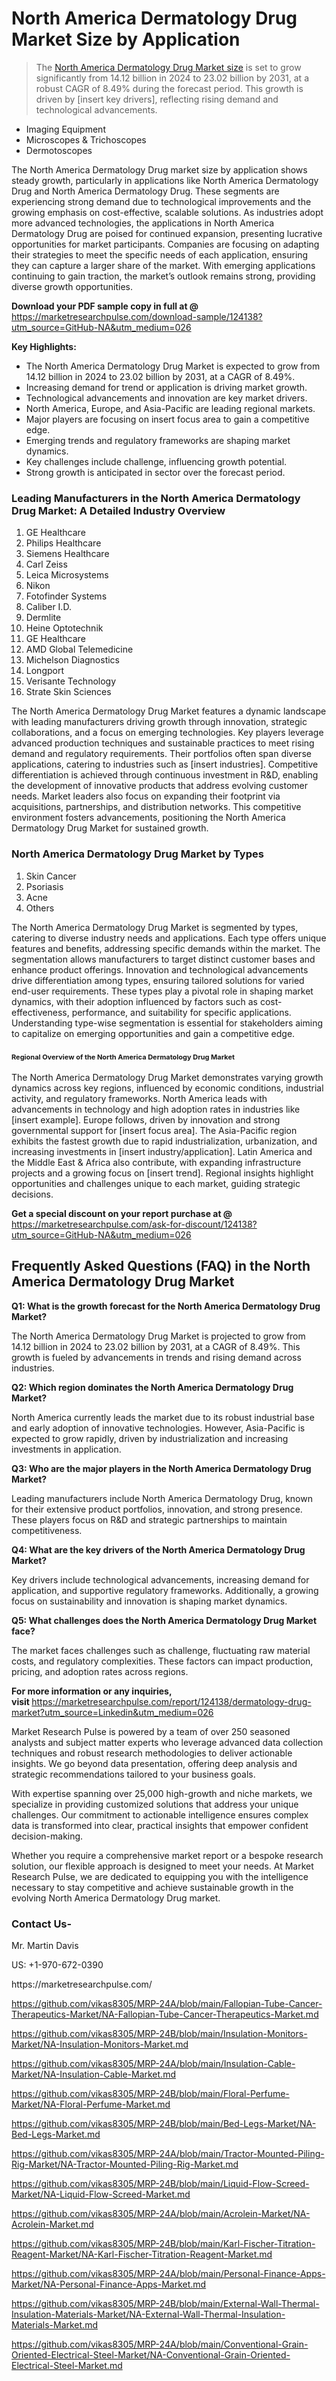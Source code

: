 <h1>North America Dermatology Drug Market&nbsp;Size by Application</h1><blockquote><p>The <a href="https://marketresearchpulse.com/download-sample/124138?utm_source=GitHub-NA&amp;utm_medium=026">North America Dermatology Drug Market size</a> is set to grow significantly from 14.12 billion in 2024 to 23.02 billion by 2031, at a robust CAGR of 8.49% during the forecast period. This growth is driven by [insert key drivers], reflecting rising demand and technological advancements.</p></blockquote><ul><li>Imaging Equipment<li> Microscopes & Trichoscopes<li> Dermotoscopes</li></ul><p>The North America Dermatology Drug market size by application shows steady growth, particularly in applications like North America Dermatology Drug and North America Dermatology Drug. These segments are experiencing strong demand due to technological improvements and the growing emphasis on cost-effective, scalable solutions. As industries adopt more advanced technologies, the applications in North America Dermatology Drug are poised for continued expansion, presenting lucrative opportunities for market participants. Companies are focusing on adapting their strategies to meet the specific needs of each application, ensuring they can capture a larger share of the market. With emerging applications continuing to gain traction, the market’s outlook remains strong, providing diverse growth opportunities.</p><p><strong>Download your PDF sample copy in full at @ </strong><a href="https://marketresearchpulse.com/download-sample/124138?utm_source=GitHub-NA&amp;utm_medium=026">https://marketresearchpulse.com/download-sample/124138?utm_source=GitHub-NA&amp;utm_medium=026</a></p><p><strong>Key Highlights: </strong></p><ul><li>The North America Dermatology Drug Market is expected to grow from 14.12 billion in 2024 to 23.02 billion by 2031, at a CAGR of 8.49%.</li><li>Increasing demand for trend or application is driving market growth.</li><li>Technological advancements and innovation are key market drivers.</li><li>North America, Europe, and Asia-Pacific are leading regional markets.</li><li>Major players are focusing on insert focus area to gain a competitive edge.</li><li>Emerging trends and regulatory frameworks are shaping market dynamics.</li><li>Key challenges include challenge, influencing growth potential.</li><li>Strong growth is anticipated in sector over the forecast period.</li></ul><h3>Leading Manufacturers in the North America Dermatology Drug Market: A Detailed Industry Overview</h3><ol><li>GE Healthcare</li><li>Philips Healthcare</li><li>Siemens Healthcare</li><li>Carl Zeiss</li><li>Leica Microsystems</li><li>Nikon</li><li>Fotofinder Systems</li><li>Caliber I.D.</li><li>Dermlite</li><li>Heine Optotechnik</li><li>GE Healthcare</li><li>AMD Global Telemedicine</li><li>Michelson Diagnostics</li><li>Longport</li><li>Verisante Technology</li><li>Strate Skin Sciences</li></ol><div class="flex max-w-full flex-col flex-grow"><div class="min-h-8 text-message flex w-full flex-col items-end gap-2 whitespace-normal break-words [.text-message+&amp;]:mt-5" dir="auto" data-message-author-role="assistant" data-message-id="fd8432e4-4910-450d-b182-61b7bfb0a01f" data-message-model-slug="gpt-4o"><div class="flex w-full flex-col gap-1 empty:hidden first:pt-[3px]"><div class="markdown prose w-full break-words dark:prose-invert light"><p>The North America Dermatology Drug Market features a dynamic landscape with leading manufacturers driving growth through innovation, strategic collaborations, and a focus on emerging technologies. Key players leverage advanced production techniques and sustainable practices to meet rising demand and regulatory requirements. Their portfolios often span diverse applications, catering to industries such as [insert industries]. Competitive differentiation is achieved through continuous investment in R&amp;D, enabling the development of innovative products that address evolving customer needs. Market leaders also focus on expanding their footprint via acquisitions, partnerships, and distribution networks. This competitive environment fosters advancements, positioning the North America Dermatology Drug Market for sustained growth.</p></div></div></div></div><h3>North America Dermatology Drug Market by Types</h3><ol><li>Skin Cancer<li> Psoriasis<li> Acne<li> Others</li></ol><div class="flex max-w-full flex-col flex-grow"><div class="min-h-8 text-message flex w-full flex-col items-end gap-2 whitespace-normal break-words [.text-message+&amp;]:mt-5" dir="auto" data-message-author-role="assistant" data-message-id="084470be-0bb7-4664-bddf-5156b4f41249" data-message-model-slug="gpt-4o-mini"><div class="flex w-full flex-col gap-1 empty:hidden first:pt-[3px]"><div class="markdown prose w-full break-words dark:prose-invert light"><p>The North America Dermatology Drug Market is segmented by types, catering to diverse industry needs and applications. Each type offers unique features and benefits, addressing specific demands within the market. The segmentation allows manufacturers to target distinct customer bases and enhance product offerings. Innovation and technological advancements drive differentiation among types, ensuring tailored solutions for varied end-user requirements. These types play a pivotal role in shaping market dynamics, with their adoption influenced by factors such as cost-effectiveness, performance, and suitability for specific applications. Understanding type-wise segmentation is essential for stakeholders aiming to capitalize on emerging opportunities and gain a competitive edge.</p></div></div></div></div><h3><span style="font-size: 11px;">Regional Overview of the North America Dermatology Drug Market</span></h3><div class="flex max-w-full flex-col flex-grow"><div class="min-h-8 text-message flex w-full flex-col items-end gap-2 whitespace-normal break-words [.text-message+&amp;]:mt-5" dir="auto" data-message-author-role="assistant" data-message-id="e9038762-ce64-4e30-91c9-9bd413514231" data-message-model-slug="gpt-4o-mini"><div class="flex w-full flex-col gap-1 empty:hidden first:pt-[3px]"><div class="markdown prose w-full break-words dark:prose-invert light"><p>The North America Dermatology Drug Market demonstrates varying growth dynamics across key regions, influenced by economic conditions, industrial activity, and regulatory frameworks. North America leads with advancements in technology and high adoption rates in industries like [insert example]. Europe follows, driven by innovation and strong governmental support for [insert focus area]. The Asia-Pacific region exhibits the fastest growth due to rapid industrialization, urbanization, and increasing investments in [insert industry/application]. Latin America and the Middle East &amp; Africa also contribute, with expanding infrastructure projects and a growing focus on [insert trend]. Regional insights highlight opportunities and challenges unique to each market, guiding strategic decisions.</p></div></div></div></div><p><strong>Get a special discount on your report purchase at @ </strong><a href="https://marketresearchpulse.com/ask-for-discount/124138?utm_source=GitHub-NA&amp;utm_medium=026">https://marketresearchpulse.com/ask-for-discount/124138?utm_source=GitHub-NA&amp;utm_medium=026</a></p><h2>Frequently Asked Questions (FAQ) in the North America Dermatology Drug Market</h2><p><strong>Q1: What is the growth forecast for the North America Dermatology Drug Market?</strong></p><p>The North America Dermatology Drug Market is projected to grow from 14.12 billion in 2024 to 23.02 billion by 2031, at a CAGR of 8.49%. This growth is fueled by advancements in trends and rising demand across industries.</p><p><strong>Q2: Which region dominates the North America Dermatology Drug Market?</strong></p><p>North America currently leads the market due to its robust industrial base and early adoption of innovative technologies. However, Asia-Pacific is expected to grow rapidly, driven by industrialization and increasing investments in application.</p><p><strong>Q3: Who are the major players in the North America Dermatology Drug Market?</strong></p><p>Leading manufacturers include North America Dermatology Drug, known for their extensive product portfolios, innovation, and strong presence. These players focus on R&amp;D and strategic partnerships to maintain competitiveness.</p><p><strong>Q4: What are the key drivers of the North America Dermatology Drug Market?</strong></p><p>Key drivers include technological advancements, increasing demand for application, and supportive regulatory frameworks. Additionally, a growing focus on sustainability and innovation is shaping market dynamics.</p><p><strong>Q5: What challenges does the North America Dermatology Drug Market face?</strong></p><p>The market faces challenges such as challenge, fluctuating raw material costs, and regulatory complexities. These factors can impact production, pricing, and adoption rates across regions.</p><p><strong>For more information or any inquiries, visit&nbsp;</strong><a href="https://marketresearchpulse.com/report/124138/dermatology-drug-market?utm_source=Linkedin&utm_medium=026">https://marketresearchpulse.com/report/124138/dermatology-drug-market?utm_source=Linkedin&utm_medium=026</a></p><p>Market Research Pulse is powered by a team of over 250 seasoned analysts and subject matter experts who leverage advanced data collection techniques and robust research methodologies to deliver actionable insights. We go beyond data presentation, offering deep analysis and strategic recommendations tailored to your business goals.</p><p>With expertise spanning over 25,000 high-growth and niche markets, we specialize in providing customized solutions that address your unique challenges. Our commitment to actionable intelligence ensures complex data is transformed into clear, practical insights that empower confident decision-making.</p><p>Whether you require a comprehensive market report or a bespoke research solution, our flexible approach is designed to meet your needs. At Market Research Pulse, we are dedicated to equipping you with the intelligence necessary to stay competitive and achieve sustainable growth in the evolving North America Dermatology Drug market.</p><h3><strong>Contact Us-</strong></h3><p>Mr. Martin Davis</p><p>US: +1-970-672-0390</p><p>https://marketresearchpulse.com/</p><p><a href="https://github.com/vikas8305/MRP-24A/blob/main/Fallopian-Tube-Cancer-Therapeutics-Market/NA-Fallopian-Tube-Cancer-Therapeutics-Market.md">https://github.com/vikas8305/MRP-24A/blob/main/Fallopian-Tube-Cancer-Therapeutics-Market/NA-Fallopian-Tube-Cancer-Therapeutics-Market.md</a></p><p><a href="https://github.com/vikas8305/MRP-24B/blob/main/Insulation-Monitors-Market/NA-Insulation-Monitors-Market.md">https://github.com/vikas8305/MRP-24B/blob/main/Insulation-Monitors-Market/NA-Insulation-Monitors-Market.md</a></p><p><a href="https://github.com/vikas8305/MRP-24A/blob/main/Insulation-Cable-Market/NA-Insulation-Cable-Market.md">https://github.com/vikas8305/MRP-24A/blob/main/Insulation-Cable-Market/NA-Insulation-Cable-Market.md</a></p><p><a href="https://github.com/vikas8305/MRP-24B/blob/main/Floral-Perfume-Market/NA-Floral-Perfume-Market.md">https://github.com/vikas8305/MRP-24B/blob/main/Floral-Perfume-Market/NA-Floral-Perfume-Market.md</a></p><p><a href="https://github.com/vikas8305/MRP-24B/blob/main/Bed-Legs-Market/NA-Bed-Legs-Market.md">https://github.com/vikas8305/MRP-24B/blob/main/Bed-Legs-Market/NA-Bed-Legs-Market.md</a></p><p><a href="https://github.com/vikas8305/MRP-24A/blob/main/Tractor-Mounted-Piling-Rig-Market/NA-Tractor-Mounted-Piling-Rig-Market.md">https://github.com/vikas8305/MRP-24A/blob/main/Tractor-Mounted-Piling-Rig-Market/NA-Tractor-Mounted-Piling-Rig-Market.md</a></p><p><a href="https://github.com/vikas8305/MRP-24B/blob/main/Liquid-Flow-Screed-Market/NA-Liquid-Flow-Screed-Market.md">https://github.com/vikas8305/MRP-24B/blob/main/Liquid-Flow-Screed-Market/NA-Liquid-Flow-Screed-Market.md</a></p><p><a href="https://github.com/vikas8305/MRP-24A/blob/main/Acrolein-Market/NA-Acrolein-Market.md">https://github.com/vikas8305/MRP-24A/blob/main/Acrolein-Market/NA-Acrolein-Market.md</a></p><p><a href="https://github.com/vikas8305/MRP-24B/blob/main/Karl-Fischer-Titration-Reagent-Market/NA-Karl-Fischer-Titration-Reagent-Market.md">https://github.com/vikas8305/MRP-24B/blob/main/Karl-Fischer-Titration-Reagent-Market/NA-Karl-Fischer-Titration-Reagent-Market.md</a></p><p><a href="https://github.com/vikas8305/MRP-24A/blob/main/Personal-Finance-Apps-Market/NA-Personal-Finance-Apps-Market.md">https://github.com/vikas8305/MRP-24A/blob/main/Personal-Finance-Apps-Market/NA-Personal-Finance-Apps-Market.md</a></p><p><a href="https://github.com/vikas8305/MRP-24B/blob/main/External-Wall-Thermal-Insulation-Materials-Market/NA-External-Wall-Thermal-Insulation-Materials-Market.md">https://github.com/vikas8305/MRP-24B/blob/main/External-Wall-Thermal-Insulation-Materials-Market/NA-External-Wall-Thermal-Insulation-Materials-Market.md</a></p><p><a href="https://github.com/vikas8305/MRP-24A/blob/main/Conventional-Grain-Oriented-Electrical-Steel-Market/NA-Conventional-Grain-Oriented-Electrical-Steel-Market.md">https://github.com/vikas8305/MRP-24A/blob/main/Conventional-Grain-Oriented-Electrical-Steel-Market/NA-Conventional-Grain-Oriented-Electrical-Steel-Market.md</a></p>
